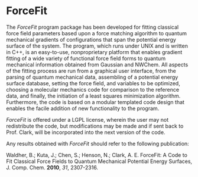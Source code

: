 # ForceFit

The *ForceFit* program package has been developed for fitting classical force field parameters based upon a force matching algorithm to quantum mechanical gradients of configurations that span the potential energy surface of the system. The program, which runs under UNIX and is written in C++, is an easy-to-use, nonproprietary platform that enables gradient fitting of a wide variety of functional force field forms to quantum mechanical information obtained from Gaussian and NWChem. All aspects of the fitting process are run from a graphical user interface, from the parsing of quantum mechanical data, assembling of a potential energy surface database, setting the force field, and variables to be optimized, choosing a molecular mechanics code for comparison to the reference data, and finally, the initiation of a least squares minimization algorithm. Furthermore, the code is based on a modular templated code design that enables the facile addition of new functionality to the program.

*ForceFit* is offered under a LGPL license, wherein the user may not redistribute the code, but modifications may be made and if sent back to Prof. Clark, will be incorporated into the next version of the code.

Any results obtained with *ForceFit* should refer to the following publication:

Waldher, B.; Kuta, J.; Chen, S.; Henson, N.; Clark, A. E. ForceFit: A Code to Fit Classical Force Fields to Quantum Mechanical Potential Energy Surfaces, J. Comp. Chem. **2010**, *31*, 2307-2316.
